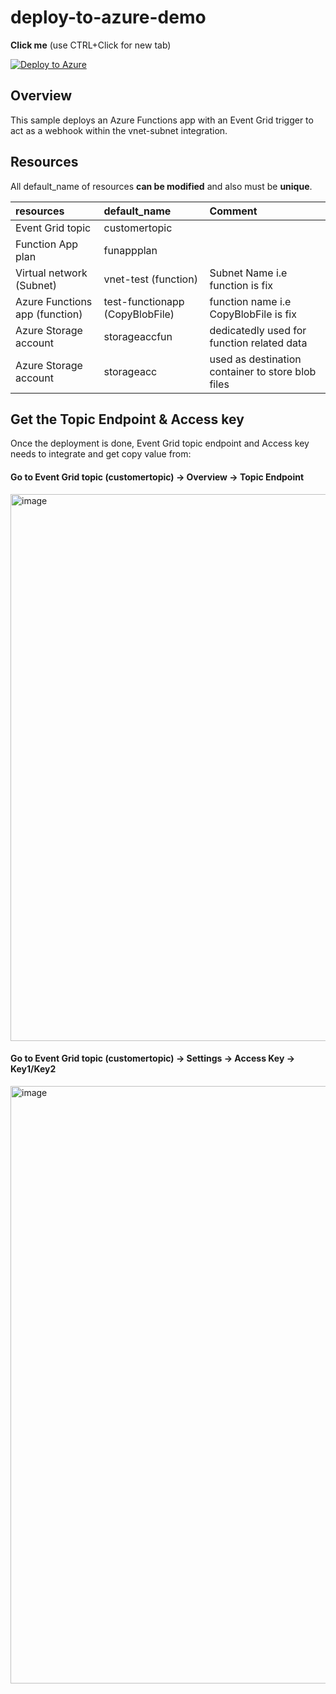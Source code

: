 # deploy-to-azure-demo

**Click me** (use CTRL+Click for new tab)


[![Deploy to Azure](https://aka.ms/deploytoazurebutton)](https://portal.azure.com/#create/Microsoft.Template/uri/https%3A%2F%2Fraw.githubusercontent.com%2Femtecinc%2Fdeploy-to-azure-demo%2Fmain%2Fazuredeploy.json)

## Overview
This sample deploys an Azure Functions app with an Event Grid trigger to act as a webhook within the vnet-subnet integration. 

## Resources
All default_name of resources **can be modified** and also must be **unique**. 

| resources | default_name | Comment |
| :----- | :--- | :--- |
| Event Grid topic | customertopic |   |
| Function App plan | funappplan |   |
| Virtual network (Subnet) | vnet-test (function) | Subnet Name i.e function is fix  |
| Azure Functions app (function) | test-functionapp (CopyBlobFile) | function name i.e CopyBlobFile is fix  |
| Azure Storage account  | storageaccfun | dedicatedly used for function related data |
| Azure Storage account | storageacc   | used as destination container to store blob files |

## Get the Topic Endpoint & Access key
Once the deployment is done, Event Grid topic endpoint and Access key needs to integrate and get copy value from:
#### Go to Event Grid topic (customertopic) -> Overview -> Topic Endpoint
<img width="875" alt="image" src="https://user-images.githubusercontent.com/126143091/224275190-13777a90-d852-4b6c-b0d6-0fabdc32eca6.png">

#### Go to Event Grid topic (customertopic) -> Settings -> Access Key -> Key1/Key2
<img width="956" alt="image" src="https://user-images.githubusercontent.com/126143091/224274360-064e147d-9917-4373-abd1-e161a0b33215.png">
